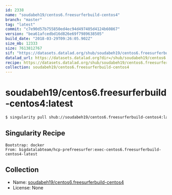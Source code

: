 ```yaml
---
id: 2338
name: "soudabeh19/centos6.freesurferbuild-centos4"
branch: "master"
tag: "latest"
commit: "c7e90d57b755850ed4ec94d497405d4124b60867"
version: "bea61afcedbd16d826e69f7989638505"
build_date: "2018-03-29T09:26:05.902Z"
size_mb: 12333
size: 7613812767
sif: "https://datasets.datalad.org/shub/soudabeh19/centos6.freesurferbuild-centos4/latest/2018-03-29-c7e90d57-bea61afc/bea61afcedbd16d826e69f7989638505.simg"
datalad_url: https://datasets.datalad.org?dir=/shub/soudabeh19/centos6.freesurferbuild-centos4/latest/2018-03-29-c7e90d57-bea61afc/
recipe: https://datasets.datalad.org/shub/soudabeh19/centos6.freesurferbuild-centos4/latest/2018-03-29-c7e90d57-bea61afc/Singularity
collection: soudabeh19/centos6.freesurferbuild-centos4
---
```


# soudabeh19/centos6.freesurferbuild-centos4:latest

```bash
$ singularity pull shub://soudabeh19/centos6.freesurferbuild-centos4:latest
```

## Singularity Recipe

```singularity
Bootstrap: docker
From: bigdatalabteam/hcp-prefreesurfer:exec-centos6.freesurferbuild-centos4-latest
```

## Collection

 - Name: [soudabeh19/centos6.freesurferbuild-centos4](https://github.com/soudabeh19/centos6.freesurferbuild-centos4)
 - License: None

